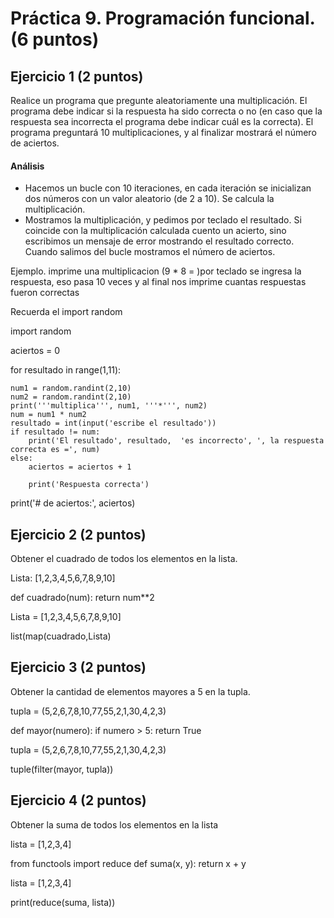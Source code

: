 # Práctica 9. Programación funcional. (6 puntos)
## Ejercicio 1 (2 puntos)
Realice un programa que pregunte aleatoriamente una multiplicación. El programa
debe indicar si la respuesta ha sido correcta o no (en caso que la respuesta sea
incorrecta el programa debe indicar cuál es la correcta). El programa preguntará
10 multiplicaciones, y al finalizar mostrará el número de aciertos.

#### Análisis
* Hacemos un bucle con 10 iteraciones, en cada iteración se inicializan dos
números con un valor aleatorio (de 2 a 10). Se calcula la multiplicación.
* Mostramos la multiplicación, y pedimos por teclado el resultado. Si
coincide con la multiplicación calculada cuento un acierto, sino escribimos un
mensaje de error mostrando el resultado correcto. Cuando salimos del bucle
mostramos el número de aciertos.

Ejemplo. imprime una multiplicacion (9 * 8 =  )por teclado se ingresa la respuesta, eso pasa 10 veces y al final nos imprime cuantas respuestas fueron correctas

Recuerda el import random


import random


aciertos = 0


for resultado in range(1,11):

    
    num1 = random.randint(2,10)
    num2 = random.randint(2,10)
    print('''multiplica''', num1, '''*''', num2)
    num = num1 * num2
    resultado = int(input('escribe el resultado'))
    if resultado != num:
        print('El resultado', resultado,  'es incorrecto', ', la respuesta correcta es =', num)
    else:
        aciertos = aciertos + 1
        
        print('Respuesta correcta')

print('# de aciertos:', aciertos)


## Ejercicio 2 (2 puntos)
Obtener el cuadrado de todos los elementos en la lista.

Lista: [1,2,3,4,5,6,7,8,9,10]


  def cuadrado(num):
    return num**2

Lista = [1,2,3,4,5,6,7,8,9,10]

list(map(cuadrado,Lista)


## Ejercicio 3 (2 puntos)
Obtener la cantidad de elementos mayores a 5 en la tupla.

tupla = (5,2,6,7,8,10,77,55,2,1,30,4,2,3)


def mayor(numero):
    if numero > 5:
        return True

tupla = (5,2,6,7,8,10,77,55,2,1,30,4,2,3)

tuple(filter(mayor, tupla))


## Ejercicio 4 (2 puntos)
Obtener la suma de todos los elementos en la lista

lista = [1,2,3,4]


from functools import reduce
def suma(x, y):
      return x + y


lista = [1,2,3,4]

print(reduce(suma, lista))
